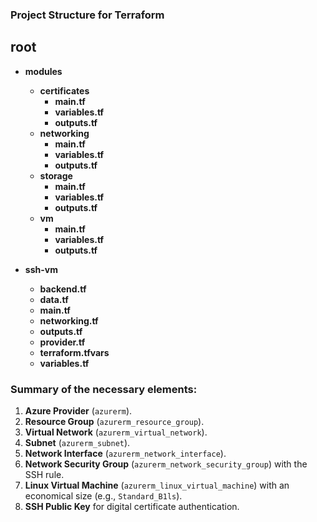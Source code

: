 ### Project Structure for Terraform
## root
- **modules**
  - **certificates**
    - **main.tf**
    - **variables.tf**
    - **outputs.tf**
  - **networking**
    - **main.tf**
    - **variables.tf**
    - **outputs.tf**
  - **storage**
    - **main.tf**
    - **variables.tf**
    - **outputs.tf**
  - **vm**
    - **main.tf**
    - **variables.tf**
    - **outputs.tf**

- **ssh-vm**
  - **backend.tf**
  - **data.tf**
  - **main.tf**
  - **networking.tf**
  - **outputs.tf**
  - **provider.tf**
  - **terraform.tfvars**
  - **variables.tf**


### Summary of the necessary elements:
1. **Azure Provider** (`azurerm`).
2. **Resource Group** (`azurerm_resource_group`).
3. **Virtual Network** (`azurerm_virtual_network`).
4. **Subnet** (`azurerm_subnet`).
5. **Network Interface** (`azurerm_network_interface`).
6. **Network Security Group** (`azurerm_network_security_group`) with the SSH rule.
7. **Linux Virtual Machine** (`azurerm_linux_virtual_machine`) with an economical size (e.g., `Standard_B1ls`).
8. **SSH Public Key** for digital certificate authentication.
